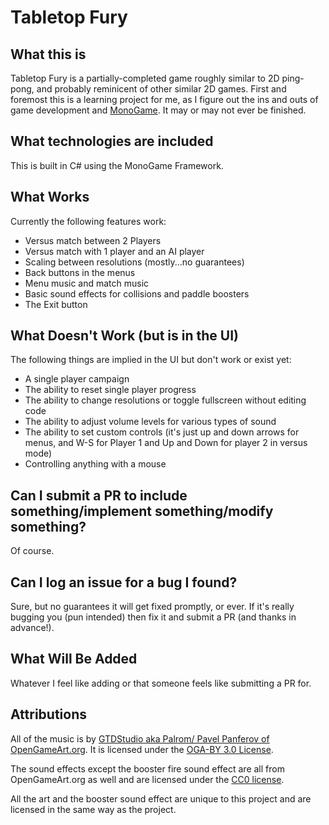 # Tabletop Fury

## What this is

Tabletop Fury is a partially-completed game roughly similar to 2D ping-pong, and probably reminicent of other similar 2D games.
First and foremost this is a learning project for me, as I figure out the ins and outs of game development and [MonoGame](https://www.monogame.net/).
It may or may not ever be finished.

## What technologies are included

This is built in C# using the MonoGame Framework.


## What Works
Currently the following features work:

- Versus match between 2 Players
- Versus match with 1 player and an AI player
- Scaling between resolutions (mostly...no guarantees)
- Back buttons in the menus
- Menu music and match music
- Basic sound effects for collisions and paddle boosters
- The Exit button


## What Doesn't Work (but is in the UI)
The following things are implied in the UI but don't work or exist yet:

- A single player campaign
- The ability to reset single player progress
- The ability to change resolutions or toggle fullscreen without editing code
- The ability to adjust volume levels for various types of sound
- The ability to set custom controls (it's just up and down arrows for menus, and W-S for Player 1 and Up and Down for player 2 in versus mode)
- Controlling anything with a mouse 

## Can I submit a PR to include something/implement something/modify something?
Of course.

## Can I log an issue for a bug I found?
Sure, but no guarantees it will get fixed promptly, or ever. If it's really bugging you (pun intended) then fix it and submit a PR (and thanks in advance!).

## What Will Be Added
Whatever I feel like adding or that someone feels like submitting a PR for.

## Attributions

All of the music is by [GTDStudio aka Palrom/ Pavel Panferov of OpenGameArt.org](https://opengameart.org/users/gtdstudio-aka-palrom). It is licensed under the [OGA-BY 3.0 License](https://opengameart.org/content/oga-by-30-faq).

The sound effects except the booster fire sound effect are all from OpenGameArt.org as well and are licensed under the [CC0 license](https://creativecommons.org/choose/zero/).

All the art and the booster sound effect are unique to this project and are licensed in the same way as the project.
